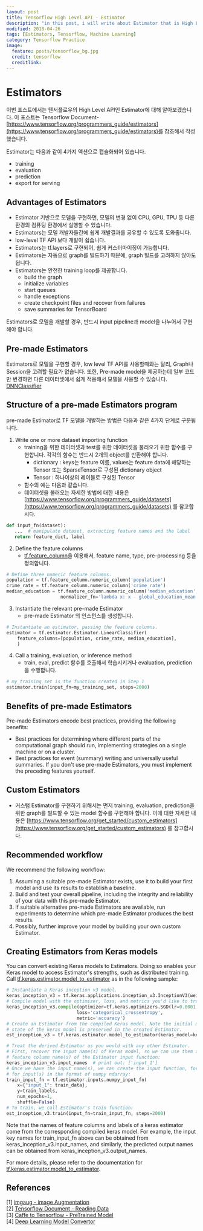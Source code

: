```yaml
---
layout: post
title: Tensorflow High Level API - Estimator
description: "in this post, i will write about Estimator that is High Level API in Tensorflow"
modified: 2018-04-26
tags: [Estimators, Tensorflow, Machine Learning]
category: Tensorflow Practice
image:
  feature: posts/tensorflow_bg.jpg
  credit: tensorflow
  creditlink:
---
```


# Estimators
이번 포스트에서는 텐서플로우의 High Level API인 Estimator에 대해 알아보겠습니다. 이 포스트는 Tensorflow Document-[https://www.tensorflow.org/programmers_guide/estimators](https://www.tensorflow.org/programmers_guide/estimators)를 참조해서 작성했습니다.

Estimator는 다음과 같이 4가지 액션으로 캡슐화되어 있습니다.
- training
- evaluation
- prediction
- export for serving

## Advantages of Estimators
- Estimator 기반으로 모델을 구현하면, 모델의 변경 없이 CPU, GPU, TPU 등 다른 환경의 컴퓨팅 환경에서 실행할 수 있습니다.
- Estimators는 모델 개발자들간에 쉽게 개발결과를 공유할 수 있도록 도와줍니다.
- low-level TF API 보다 개발이 쉽습니다.
- Estimators는 tf.layers로 구현되어, 쉽게 커스터마이징이 가능합니다.
- Estimators는 자동으로 graph를 빌드하기 때문에, graph 빌드를 고려하지 않아도 됩니다.
- Estimators는 안전한 training loop를 제공합니다.
    + build the graph
    + initialize variables
    + start queues
    + handle exceptions
    + create checkpoint files and recover from failures
    + save summaries for TensorBoard

Estimators로 모델을 개발할 경우, 반드시 input pipeline과 model을 나누어서 구현해야 합니다.

## Pre-made Estimators
Estimators로 모델을 구현할 경우, low level TF API를 사용할때와는 달리, Graph나 Session을 고려할 필요가 없습니다. 또한, Pre-made model을 제공하는데 일부 코드만 변경하면 다른 데이터셋에서 쉽게 적용해서 모델을 사용할 수 있습니다. [DNNClassifier](https://www.tensorflow.org/api_docs/python/tf/estimator/DNNClassifier)

## Structure of a pre-made Estimators program
pre-made Estimator로 TF 모델을 개발하는 방법은 다음과 같은 4가지 단계로 구분됩니다.
1. Write one or more dataset importing function
    - training을 위한 데이터셋과 test를 위한 데이터셋을 불러오기 위한 함수를 구현합니다. 각각의 함수는 반드시 2개의 object를 반환해야 합니다.
        - dictionary : keys는 feature 이름, values는 feature data에 해당하는 Tensor 또는 SparseTensor로 구성된 dictionary object
        - Tensor : 하나이상의 레이블로 구성된 Tensor
    - 함수의 예는 다음과 같습니다.
    - 데이터셋을 불러오는 자세한 방법에 대한 내용은 [https://www.tensorflow.org/programmers_guide/datasets](https://www.tensorflow.org/programmers_guide/datasets) 를 참고합시다.

```python
def input_fn(dataset):
   ...  # manipulate dataset, extracting feature names and the label
   return feature_dict, label
```

2. Define the feature columns
    - [tf.feature_column](https://www.tensorflow.org/api_docs/python/tf/feature_column)을 이용해서, feature name, type, pre-processing 등을 정의합니다.

```python
# Define three numeric feature columns.
population = tf.feature_column.numeric_column('population')
crime_rate = tf.feature_column.numeric_column('crime_rate')
median_education = tf.feature_column.numeric_column('median_education',
                    normalizer_fn='lambda x: x - global_education_mean')
```

3. Instantiate the relevant pre-made Estimator
    - pre-made Estimator 의 인스턴스를 생성합니다.

```python
# Instantiate an estimator, passing the feature columns.
estimator = tf.estimator.Estimator.LinearClassifier(
    feature_columns=[population, crime_rate, median_education],
    )
```

4. Call a training, evaluation, or inference method
    - train, eval, predict 함수를 호출해서 학습시키거나 evaluation, prediction을 수행합니다.

```python
# my_training_set is the function created in Step 1
estimator.train(input_fn=my_training_set, steps=2000)
```

## Benefits of pre-made Estimators
Pre-made Estimators encode best practices, providing the following benefits:
- Best practices for determining where different parts of the computational graph should run, implementing strategies on a single machine or on a cluster.
- Best practices for event (summary) writing and universally useful summaries.
If you don't use pre-made Estimators, you must implement the preceding features yourself.

## Custom Estimators
- 커스텀 Estimator를 구현하기 위해서는 먼저 training, evaluation, prediction을 위한 graph를 빌드할 수 있는 model 함수를 구현해야 합니다. 이에 대한 자세한 내용은 [https://www.tensorflow.org/get_started/custom_estimators](https://www.tensorflow.org/get_started/custom_estimators) 를 참고합시다.

## Recommended workflow
We recommend the following workflow:
1. Assuming a suitable pre-made Estimator exists, use it to build your first model and use its results to establish a baseline.
2. Build and test your overall pipeline, including the integrity and reliability of your data with this pre-made Estimator.
3. If suitable alternative pre-made Estimators are available, run experiments to determine which pre-made Estimator produces the best results.
4. Possibly, further improve your model by building your own custom Estimator.

## Creating Estimators from Keras models
You can convert existing Keras models to Estimators. Doing so enables your Keras model to access Estimator's strengths, such as distributed training. Call [tf.keras.estimator.model_to_estimator](https://www.tensorflow.org/api_docs/python/tf/keras/estimator/model_to_estimator) as in the following sample:

```python
# Instantiate a Keras inception v3 model.
keras_inception_v3 = tf.keras.applications.inception_v3.InceptionV3(weights=None)
# Compile model with the optimizer, loss, and metrics you'd like to train with.
keras_inception_v3.compile(optimizer=tf.keras.optimizers.SGD(lr=0.0001, momentum=0.9),
                          loss='categorical_crossentropy',
                          metric='accuracy')
# Create an Estimator from the compiled Keras model. Note the initial model
# state of the keras model is preserved in the created Estimator.
est_inception_v3 = tf.keras.estimator.model_to_estimator(keras_model=keras_inception_v3)

# Treat the derived Estimator as you would with any other Estimator.
# First, recover the input name(s) of Keras model, so we can use them as the
# feature column name(s) of the Estimator input function:
keras_inception_v3.input_names  # print out: ['input_1']
# Once we have the input name(s), we can create the input function, for example,
# for input(s) in the format of numpy ndarray:
train_input_fn = tf.estimator.inputs.numpy_input_fn(
    x={"input_1": train_data},
    y=train_labels,
    num_epochs=1,
    shuffle=False)
# To train, we call Estimator's train function:
est_inception_v3.train(input_fn=train_input_fn, steps=2000)
```

Note that the names of feature columns and labels of a keras estimator come from the corresponding compiled keras model. For example, the input key names for train_input_fn above can be obtained from keras_inception_v3.input_names, and similarly, the predicted output names can be obtained from keras_inception_v3.output_names.

For more details, please refer to the documentation for [tf.keras.estimator.model_to_estimator](https://www.tensorflow.org/api_docs/python/tf/keras/estimator/model_to_estimator).

## References
[1] [imgaug - image Augmentation](https://github.com/aleju/imgaug) <br />
[2] [Tensorflow Document - Reading Data](https://www.tensorflow.org/api_guides/python/reading_data) <br />
[3] [Caffe to Tensorflow - PreTrained Model](https://github.com/ethereon/caffe-tensorflow) <br />
[4] [Deep Learning Model Convertor](https://github.com/ysh329/deep-learning-model-convertor) <br />
